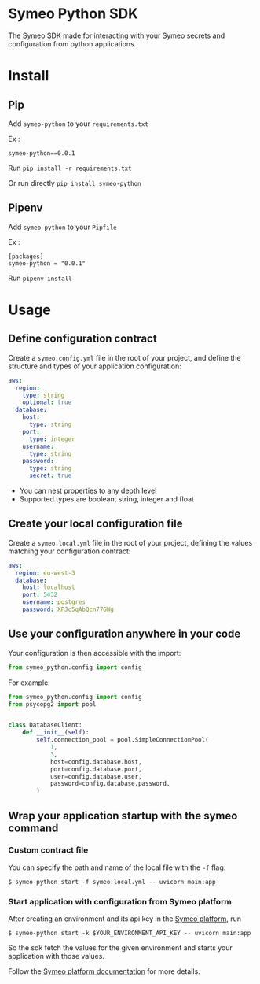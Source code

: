 # Symeo Python SDK

The Symeo SDK made for interacting with your Symeo secrets and configuration from python applications.

# Install

## Pip

Add `symeo-python` to your `requirements.txt`

Ex : 
```t
symeo-python==0.0.1
```

Run `pip install -r requirements.txt`

Or run directly `pip install symeo-python`

## Pipenv


Add `symeo-python` to your `Pipfile`

Ex : 
```
[packages]
symeo-python = "0.0.1"
```

Run `pipenv install`

# Usage

## Define configuration contract

Create a `symeo.config.yml` file in the root of your project, and define the structure and types of your application configuration:

```yaml
aws:
  region:
    type: string
    optional: true
  database:
    host:
      type: string
    port:
      type: integer
    username:
      type: string
    password:
      type: string
      secret: true
```

- You can nest properties to any depth level
- Supported types are boolean, string, integer and float

## Create your local configuration file

Create a `symeo.local.yml` file in the root of your project, defining the values matching your configuration contract:

```yaml
aws:
  region: eu-west-3
  database:
    host: localhost
    port: 5432
    username: postgres
    password: XPJc5qAbQcn77GWg
```

## Use your configuration anywhere in your code

Your configuration is then accessible with the import:

```python
from symeo_python.config import config
```

For example:

```python
from symeo_python.config import config
from psycopg2 import pool


class DatabaseClient:
    def __init__(self):
        self.connection_pool = pool.SimpleConnectionPool(
            1,
            3,
            host=config.database.host,
            port=config.database.port,
            user=config.database.user,
            password=config.database.password,
        )
```

## Wrap your application startup with the symeo command


### Custom contract file

You can specify the path and name of the local file with the `-f` flag:

```shell
$ symeo-python start -f symeo.local.yml -- uvicorn main:app
```

### Start application with configuration from Symeo platform

After creating an environment and its api key in the [Symeo platform](https://app-config-staging.symeo.io/), run

```shell
$ symeo-python start -k $YOUR_ENVIRONMENT_API_KEY -- uvicorn main:app
```

So the sdk fetch the values for the given environment and starts your application with those values.

Follow the [Symeo platform documentation](https://symeo.io/) for more details.